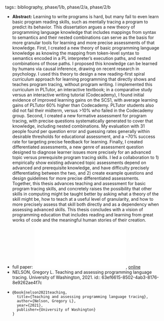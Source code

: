 tags:: bibliography, phase/1/b, phase/2/a, phase/2/b

- **Abstract:** Learning to write programs is hard, but many fail to even learn basic program reading skills, such as mentally tracing a program to predict its behavior. This dissertation argues a new theory of programming language knowledge that includes mappings from syntax to semantics and their nested combinations can serve as the basis for more granular tools for learning and more precise assessments of that knowledge. First, I created a new theory of basic programming language knowledge as knowing the mapping from token-level syntax to semantics encoded in a PL interpreter’s execution paths, and nested combinations of those paths. I proposed this knowledge can be learned by humans via causal inference, drawing on recent research in psychology. I used this theory to design a new reading-first spiral curriculum approach for learning programming that directly shows and teaches program tracing, without program writing. I implemented this curriculum in PLTutor, an interactive textbook; in a comparative study versus an interactive writing tutorial (Codecademy), I found initial evidence of improved learning gains on the SCS1, with average learning gains of PLTutor 60% higher than Codecademy. PLTutor students also did not fail their midterm, versus >10% who failed in the Codecademy group. Second, I created a new formative assessment for program tracing, with precise questions systematically generated to cover that knowledge, including nested combinations. My evaluation with 31 people found per question error and guessing rates generally within desirable thresholds for educational assessment, and a ~70% success rate for targeting precise feedback for learning. Finally, I created differentiated assessments, a new genre of assessment question designed to diagnose learner issues more precisely for an advanced topic versus prerequisite program tracing skills. I led a collaboration to 1) empirically show existing advanced topic assessments depend on advanced and prerequisite knowledge, and have difficulty precisely differentiating between the two, and 2) create example questions and design guidelines for more precise differentiated assessments. Together, this thesis advances teaching and assessment for basic program tracing skills, and concretely raises the possibility that other skills in computing might be taught better by asking what a theory of the skill might be, how to teach at a useful level of granularity, and how to more precisely assess that skill both directly and as a dependency when assessing advanced skills. This thesis concludes with a vision of programming education that includes reading and learning from great works of code and the meaningful human stories of their creation.
- full paper: ![local copy](../assets/Teaching-and-Assessing-Programming-Language-Tracing_1676933612164_0.pdf), [online](https://digital.lib.washington.edu/researchworks/bitstream/handle/1773/47433/Nelson_washington_0250E_23271.pdf?sequence=1)
- NELSON, Gregory L. Teaching and assessing programming language tracing. University of Washington, 2021.
  id:: 63ef6615-8502-4ab3-8176-8e9262ae4f7c
- ```
  @book{nelson2021teaching,
    title={Teaching and assessing programming language tracing},
    author={Nelson, Gregory L},
    year={2021},
    publisher={University of Washington}
  }
  ```